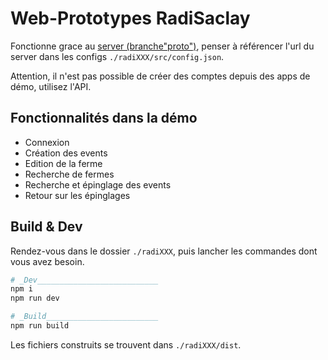 # Web-Prototypes RadiSaclay

Fonctionne grace au [server (branche"proto")](https://github.com/radiSaclay/radiServer/tree/proto), penser à référencer l'url du server dans les configs `./radiXXX/src/config.json`.

Attention, il n'est pas possible de créer des comptes depuis des apps de démo, utilisez l'API.

## Fonctionnalités dans la démo
- Connexion
- Création des events
- Edition de la ferme
- Recherche de fermes
- Recherche et épinglage des events
- Retour sur les épinglages

## Build & Dev

Rendez-vous dans le dossier `./radiXXX`, puis lancher les commandes dont vous avez besoin.

``` bash
# _Dev___________________________
npm i
npm run dev

# _Build_________________________
npm run build
```

Les fichiers construits se trouvent dans `./radiXXX/dist`.
